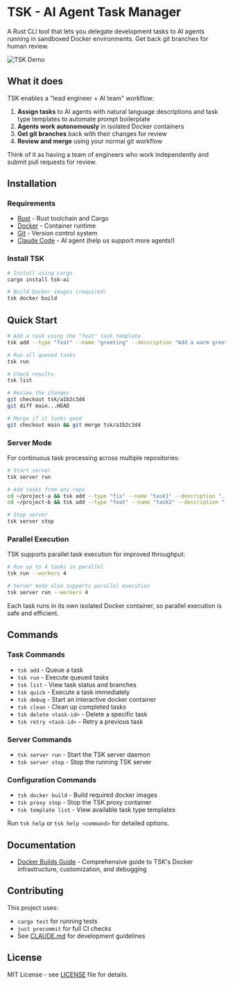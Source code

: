 # TSK - AI Agent Task Manager

A Rust CLI tool that lets you delegate development tasks to AI agents running in sandboxed Docker environments. Get back git branches for human review.

![TSK Demo](./docs/images/tsk-demo.gif)

## What it does

TSK enables a "lead engineer + AI team" workflow:
1. **Assign tasks** to AI agents with natural language descriptions and task type templates to automate prompt boilerplate
2. **Agents work autonomously** in isolated Docker containers
3. **Get git branches** back with their changes for review
4. **Review and merge** using your normal git workflow

Think of it as having a team of engineers who work independently and submit pull requests for review.

## Installation

### Requirements

- [Rust](https://rustup.rs/) - Rust toolchain and Cargo
- [Docker](https://docs.docker.com/get-docker/) - Container runtime
- [Git](https://git-scm.com/downloads) - Version control system
- [Claude Code](https://docs.anthropic.com/en/docs/claude-code) - AI agent (help us support more agents!)

### Install TSK

```bash
# Install using cargo
cargo install tsk-ai

# Build Docker images (required)
tsk docker build
```

## Quick Start

```bash
# Add a task using the "feat" task template
tsk add --type "feat" --name "greeting" --description "Add a warm greeting to all CLI commands"

# Run all queued tasks
tsk run

# Check results
tsk list

# Review the changes
git checkout tsk/a1b2c3d4
git diff main...HEAD

# Merge if it looks good
git checkout main && git merge tsk/a1b2c3d4
```

### Server Mode

For continuous task processing across multiple repositories:

```bash
# Start server
tsk server run

# Add tasks from any repo
cd ~/project-a && tsk add --type "fix" --name "task1" --description "..."
cd ~/project-b && tsk add --type "feat" --name "task2" --description "..."

# Stop server
tsk server stop
```

### Parallel Execution

TSK supports parallel task execution for improved throughput:

```bash
# Run up to 4 tasks in parallel
tsk run --workers 4

# Server mode also supports parallel execution
tsk server run --workers 4
```

Each task runs in its own isolated Docker container, so parallel execution is safe and efficient.

## Commands

### Task Commands
- `tsk add` - Queue a task
- `tsk run` - Execute queued tasks
- `tsk list` - View task status and branches
- `tsk quick` - Execute a task immediately
- `tsk debug` - Start an interactive docker container
- `tsk clean` - Clean up completed tasks
- `tsk delete <task-id>` - Delete a specific task
- `tsk retry <task-id>` - Retry a previous task

### Server Commands
- `tsk server run` - Start the TSK server daemon
- `tsk server stop` - Stop the running TSK server

### Configuration Commands
- `tsk docker build` - Build required docker images
- `tsk proxy stop` - Stop the TSK proxy container
- `tsk template list` - View available task type templates

Run `tsk help` or `tsk help <command>` for detailed options.

## Documentation

- [Docker Builds Guide](docs/docker-builds.md) - Comprehensive guide to TSK's Docker infrastructure, customization, and debugging

## Contributing

This project uses:
- `cargo test` for running tests
- `just precommit` for full CI checks
- See [CLAUDE.md](CLAUDE.md) for development guidelines

## License

MIT License - see [LICENSE](LICENSE) file for details.
